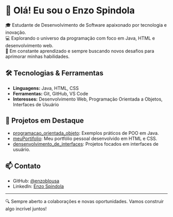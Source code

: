# 👋 Olá! Eu sou o Enzo Spindola

🎓 Estudante de Desenvolvimento de Software apaixonado por tecnologia e inovação.  
💻 Explorando o universo da programação com foco em Java, HTML e desenvolvimento web.  
🚀 Em constante aprendizado e sempre buscando novos desafios para aprimorar minhas habilidades.

## 🛠️ Tecnologias & Ferramentas

- **Linguagens:** Java, HTML, CSS
- **Ferramentas:** Git, GitHub, VS Code
- **Interesses:** Desenvolvimento Web, Programação Orientada a Objetos, Interfaces de Usuário

## 📂 Projetos em Destaque

- [programacao_orientada_objeto](https://github.com/enzoblousa/programacao_orientada_objeto): Exemplos práticos de POO em Java.
- [meuPortifolio](https://github.com/enzoblousa/meuPortifolio): Meu portfólio pessoal desenvolvido em HTML e CSS.
- [densenvolvimento_de_interfaces](https://github.com/enzoblousa/densenvolvimento_de_interfaces): Projetos focados em interfaces de usuário.

## 📫 Contato

- GitHub: [@enzoblousa](https://github.com/enzoblousa)
- LinkedIn: [Enzo Spindola](https://www.linkedin.com/in/enzo-sp%C3%ADndola-1b747431a/)

---

🔍 Sempre aberto a colaborações e novas oportunidades. Vamos construir algo incrível juntos!
